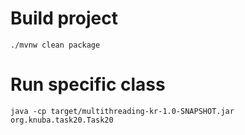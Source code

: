 # Build project
```
./mvnw clean package
```

# Run specific class
```
java -cp target/multithreading-kr-1.0-SNAPSHOT.jar org.knuba.task20.Task20
```
